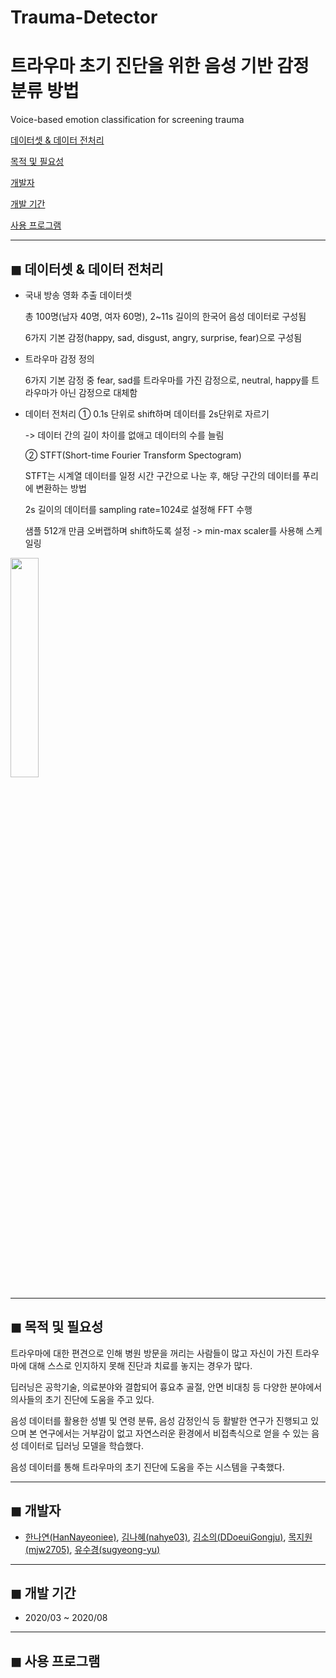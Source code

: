 # Trauma-Detector
# 트라우마 초기 진단을 위한 음성 기반 감정 분류 방법
Voice-based emotion classification for screening trauma


[데이터셋 & 데이터 전처리](#-데이터셋-&-데이터-전처리) 

[목적 및 필요성](#-목적-및-필요성) 

[개발자](#-개발자) 

[개발 기간](#-개발-기간)  

[사용 프로그램](#-사용-프로그램)  

---
## ◼ 데이터셋 & 데이터 전처리
- 국내 방송 영화 추출 데이터셋

  총 100명(남자 40명, 여자 60명), 2~11s 길이의 한국어 음성 데이터로 구성됨

  6가지 기본 감정(happy, sad, disgust, angry, surprise, fear)으로 구성됨

- 트라우마 감정 정의

  6가지 기본 감정 중 fear, sad를 트라우마를 가진 감정으로, neutral, happy를 트라우마가 아닌 감정으로 대체함

- 데이터 전처리
  ① 0.1s 단위로 shift하며 데이터를 2s단위로 자르기
  
  -> 데이터 간의 길이 차이를 없애고 데이터의 수를 늘림
  
  ② STFT(Short-time Fourier Transform Spectogram)

  STFT는 시계열 데이터를 일정 시간 구간으로 나눈 후, 해당 구간의 데이터를 푸리에 변환하는 방법
  
  2s 길이의 데이터를 sampling rate=1024로 설정해 FFT 수행
  
  샘플 512개 만큼 오버랩하며 shift하도록 설정 -> min-max scaler를 사용해 스케일링 

<img src="https://user-images.githubusercontent.com/33839093/92070141-425eee00-ede6-11ea-9965-fd350665224f.jpg" width="30%">


---
## ◼ 목적 및 필요성
트라우마에 대한 편견으로 인해 병원 방문을 꺼리는 사람들이 많고 자신이 가진 트라우마에 대해 스스로 인지하지 못해 진단과 치료를 놓지는 경우가 많다.

딥러닝은 공학기술, 의료분야와 결합되어 흉요추 골절, 안면 비대칭 등 다양한 분야에서 의사들의 초기 진단에 도움을 주고 있다.

음성 데이터를 활용한 성별 및 연령 분류, 음성 감정인식 등 활발한 연구가 진행되고 있으며 본 연구에서는 거부감이 없고 자연스러운 환경에서 비접촉식으로 얻을 수 있는 음성 데이터로 딥러닝 모델을 학습했다.

음성 데이터를 통해 트라우마의 초기 진단에 도움을 주는 시스템을 구축했다.

---
## ◼ 개발자

- [한나연(HanNayeoniee)](https://github.com/HanNayeoniee), [김나혜(nahye03)](https://github.com/nahye03), [김소의(DDoeuiGongju)](https://github.com/DDoeuiGongju), [목지원(mjw2705)](https://github.com/mjw2705), [유수경(sugyeong-yu)](https://github.com/sugyeong-yu)
---
## ◼ 개발 기간
- 2020/03 ~ 2020/08


---
## ◼ 사용 프로그램

